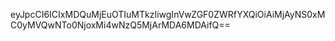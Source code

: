 eyJpcCI6ICIxMDQuMjEuOTIuMTkzIiwgInVwZGF0ZWRfYXQiOiAiMjAyNS0xMC0yMVQwNTo0NjoxMi4wNzQ5MjArMDA6MDAifQ==